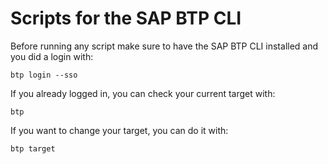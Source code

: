 # Scripts for the SAP BTP CLI

Before running any script make sure to have the SAP BTP CLI installed and you did a login with:

```
btp login --sso
```

If you already logged in, you can check your current target with:

```
btp
```

If you want to change your target, you can do it with:

```
btp target
```
